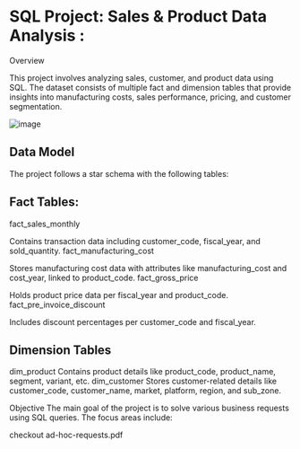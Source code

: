 # SQL Project: Sales & Product Data Analysis :

Overview

This project involves analyzing sales, customer, and product data using SQL. The dataset consists of multiple fact and dimension tables that provide insights into 
manufacturing costs, sales performance, pricing, and customer segmentation.

![image](https://github.com/user-attachments/assets/6d65632a-4ddf-46ed-a2ef-c0b54a9f2d34)

## Data Model ##
The project follows a star schema with the following tables:

## Fact Tables:

fact_sales_monthly

Contains transaction data including customer_code, fiscal_year, and sold_quantity.
fact_manufacturing_cost

Stores manufacturing cost data with attributes like manufacturing_cost and cost_year, linked to product_code.
fact_gross_price

Holds product price data per fiscal_year and product_code.
fact_pre_invoice_discount

Includes discount percentages per customer_code and fiscal_year.
## Dimension Tables

dim_product
Contains product details like product_code, product_name, segment, variant, etc.
dim_customer
Stores customer-related details like customer_code, customer_name, market, platform, region, and sub_zone.

Objective
The main goal of the project is to solve various business requests using SQL queries. The focus areas include:

checkout ad-hoc-requests.pdf
